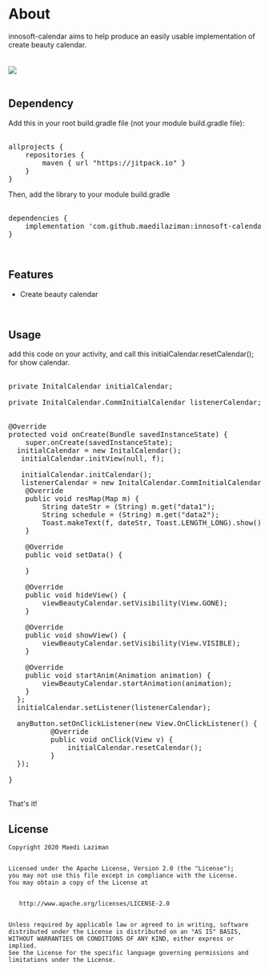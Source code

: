 # About
innosoft-calendar aims to help produce an easily usable implementation of create beauty calendar.<br/>
<br/>
<br/>
[![](https://jitpack.io/v/maedilaziman/innosoft-calendar.svg)](https://jitpack.io/#maedilaziman/innosoft-calendar)
</br>
<br/>
<h2>Dependency</h2>
Add this in your root build.gradle file (not your module build.gradle file):
<br/>
<br/>
<pre><span class="pl-en">allprojects</span> {
	repositories {
        maven { url <span class="pl-s"><span class="pl-pds">"</span>https://jitpack.io<span class="pl-pds">"</span></span> }
    }
}</pre>
Then, add the library to your module build.gradle
<br/>
<br/>
<pre><span class="pl-en">dependencies</span> {
    implementation <span class="pl-s"><span class="pl-pds">'</span>com.github.maedilaziman:innosoft-calendar:1.0.0<span class="pl-pds">'</span></span>
}</pre>
<br/>
<h2>Features</h2>
<ul>
<li>Create beauty calendar</li>
</ul>
<br/>
<h2>Usage</h2>
add this code on your activity,
and call this initialCalendar.resetCalendar(); for show calendar.
<br/>
<br/>
<pre>private InitalCalendar initialCalendar;<br /><br />private InitalCalendar.CommInitialCalendar listenerCalendar;<br /><br />
@Override<br />protected void onCreate(Bundle savedInstanceState) {<br />    super.onCreate(savedInstanceState);
  initialCalendar = new InitalCalendar();<br />   initialCalendar.initView(null, f);<br />  
   initialCalendar.initCalendar();<br />   listenerCalendar = new InitalCalendar.CommInitialCalendar() {<br />    @Override<br />    public void resMap(Map m) {<br />        String dateStr = (String) m.get("data1");<br />        String schedule = (String) m.get("data2");<br />        Toast.makeText(f, dateStr, Toast.LENGTH_LONG).show();<br />    }<br /><br />    @Override<br />    public void setData() {<br /><br />    }<br /><br />    @Override<br />    public void hideView() {<br />        viewBeautyCalendar.setVisibility(View.GONE);<br />    }<br /><br />    @Override<br />    public void showView() {<br />        viewBeautyCalendar.setVisibility(View.VISIBLE);<br />    }<br /><br />    @Override<br />    public void startAnim(Animation animation) {<br />        viewBeautyCalendar.startAnimation(animation);<br />    }<br />  };<br />  initialCalendar.setListener(listenerCalendar);<br /><br />  anyButton.setOnClickListener(new View.OnClickListener() {<br />          @Override<br />          public void onClick(View v) {<br />              initialCalendar.resetCalendar();<br />          }<br />  });
<br />}</pre>
<br/>
That's it!
<br/>
<h2>License</h2>
<pre><code>Copyright 2020 Maedi Laziman
<br/>
Licensed under the Apache License, Version 2.0 (the "License");
you may not use this file except in compliance with the License.
You may obtain a copy of the License at
<br/>
   http://www.apache.org/licenses/LICENSE-2.0
<br/>
Unless required by applicable law or agreed to in writing, software
distributed under the License is distributed on an "AS IS" BASIS,
WITHOUT WARRANTIES OR CONDITIONS OF ANY KIND, either express or implied.
See the License for the specific language governing permissions and
limitations under the License.</code></pre>
